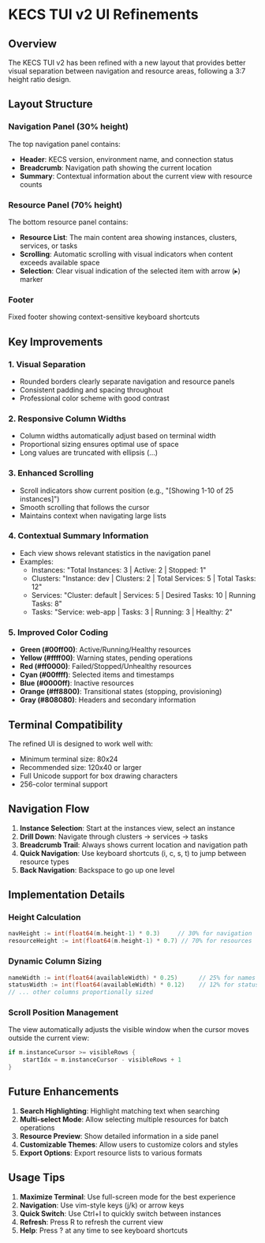 # KECS TUI v2 UI Refinements

## Overview

The KECS TUI v2 has been refined with a new layout that provides better visual separation between navigation and resource areas, following a 3:7 height ratio design.

## Layout Structure

### Navigation Panel (30% height)
The top navigation panel contains:
- **Header**: KECS version, environment name, and connection status
- **Breadcrumb**: Navigation path showing the current location
- **Summary**: Contextual information about the current view with resource counts

### Resource Panel (70% height)
The bottom resource panel contains:
- **Resource List**: The main content area showing instances, clusters, services, or tasks
- **Scrolling**: Automatic scrolling with visual indicators when content exceeds available space
- **Selection**: Clear visual indication of the selected item with arrow (▸) marker

### Footer
Fixed footer showing context-sensitive keyboard shortcuts

## Key Improvements

### 1. Visual Separation
- Rounded borders clearly separate navigation and resource panels
- Consistent padding and spacing throughout
- Professional color scheme with good contrast

### 2. Responsive Column Widths
- Column widths automatically adjust based on terminal width
- Proportional sizing ensures optimal use of space
- Long values are truncated with ellipsis (...)

### 3. Enhanced Scrolling
- Scroll indicators show current position (e.g., "[Showing 1-10 of 25 instances]")
- Smooth scrolling that follows the cursor
- Maintains context when navigating large lists

### 4. Contextual Summary Information
- Each view shows relevant statistics in the navigation panel
- Examples:
  - Instances: "Total Instances: 3 | Active: 2 | Stopped: 1"
  - Clusters: "Instance: dev | Clusters: 2 | Total Services: 5 | Total Tasks: 12"
  - Services: "Cluster: default | Services: 5 | Desired Tasks: 10 | Running Tasks: 8"
  - Tasks: "Service: web-app | Tasks: 3 | Running: 3 | Healthy: 2"

### 5. Improved Color Coding
- **Green (#00ff00)**: Active/Running/Healthy resources
- **Yellow (#ffff00)**: Warning states, pending operations
- **Red (#ff0000)**: Failed/Stopped/Unhealthy resources
- **Cyan (#00ffff)**: Selected items and timestamps
- **Blue (#0000ff)**: Inactive resources
- **Orange (#ff8800)**: Transitional states (stopping, provisioning)
- **Gray (#808080)**: Headers and secondary information

## Terminal Compatibility

The refined UI is designed to work well with:
- Minimum terminal size: 80x24
- Recommended size: 120x40 or larger
- Full Unicode support for box drawing characters
- 256-color terminal support

## Navigation Flow

1. **Instance Selection**: Start at the instances view, select an instance
2. **Drill Down**: Navigate through clusters → services → tasks
3. **Breadcrumb Trail**: Always shows current location and navigation path
4. **Quick Navigation**: Use keyboard shortcuts (i, c, s, t) to jump between resource types
5. **Back Navigation**: Backspace to go up one level

## Implementation Details

### Height Calculation
```go
navHeight := int(float64(m.height-1) * 0.3)     // 30% for navigation
resourceHeight := int(float64(m.height-1) * 0.7) // 70% for resources
```

### Dynamic Column Sizing
```go
nameWidth := int(float64(availableWidth) * 0.25)      // 25% for names
statusWidth := int(float64(availableWidth) * 0.12)    // 12% for status
// ... other columns proportionally sized
```

### Scroll Position Management
The view automatically adjusts the visible window when the cursor moves outside the current view:
```go
if m.instanceCursor >= visibleRows {
    startIdx = m.instanceCursor - visibleRows + 1
}
```

## Future Enhancements

1. **Search Highlighting**: Highlight matching text when searching
2. **Multi-select Mode**: Allow selecting multiple resources for batch operations
3. **Resource Preview**: Show detailed information in a side panel
4. **Customizable Themes**: Allow users to customize colors and styles
5. **Export Options**: Export resource lists to various formats

## Usage Tips

1. **Maximize Terminal**: Use full-screen mode for the best experience
2. **Navigation**: Use vim-style keys (j/k) or arrow keys
3. **Quick Switch**: Use Ctrl+I to quickly switch between instances
4. **Refresh**: Press R to refresh the current view
5. **Help**: Press ? at any time to see keyboard shortcuts